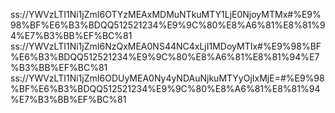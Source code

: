 ss://YWVzLTI1Ni1jZmI6OTYzMEAxMDMuNTkuMTY1LjE0NjoyMTMx#%E9%98%BF%E6%B3%BDQQ512521234%E9%9C%80%E8%A6%81%E8%81%94%E7%B3%BB%EF%BC%81
ss://YWVzLTI1Ni1jZmI6NzQxMEA0NS44NC4xLjI1MDoyMTIx#%E9%98%BF%E6%B3%BDQQ512521234%E9%9C%80%E8%A6%81%E8%81%94%E7%B3%BB%EF%BC%81
ss://YWVzLTI1Ni1jZmI6ODUyMEA0Ny4yNDAuNjkuMTYyOjIxMjE=#%E9%98%BF%E6%B3%BDQQ512521234%E9%9C%80%E8%A6%81%E8%81%94%E7%B3%BB%EF%BC%81
